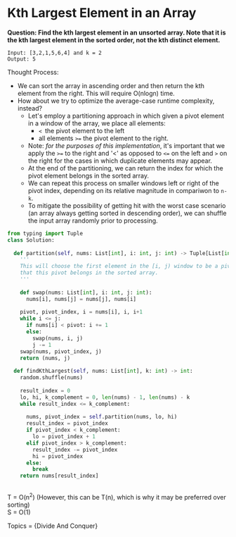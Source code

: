 # Kth Largest Element in an Array

<b>Question: Find the kth largest element in an unsorted array. Note that it is the kth largest element in the sorted order, not the kth distinct element.</b>

```
Input: [3,2,1,5,6,4] and k = 2
Output: 5
```


Thought Process:
* We can sort the array in ascending order and then return the kth element from the right. This will require O(nlogn) time.
* How about we try to optimize the average-case runtime complexity, instead?
  * Let's employ a partitioning approach in which given a pivot element in a window of the array, we place all elements:
    * `< `the pivot element to the left 
    * all elements `>=` the pivot element to the right.
  * Note: <i>for the purposes of this implementation</i>, it's important that we apply the `>=` to the right and '<' as opposed to `<=` on the left and `>` on the right for the cases in which duplicate elements may appear.
  * At the end of the partitioning, we can return the index for which the pivot element belongs in the sorted array.
   * We can repeat this process on smaller windows left or right of the pivot index, depending on its relative magnitude in compariwon to `n-k`.
   * To mitigate the possibility of getting hit with the worst case scenario (an array always getting sorted in descending order), we can shuffle the input array randomly prior to processing.

```python
from typing import Tuple
class Solution:
  
  def partition(self, nums: List[int], i: int, j: int) -> Tuple[List[int], int]: 
    '''
    This will choose the first element in the [i, j) window to be a pivot. It will return the index
    that this pivot belongs in the sorted array.
    '''
    
    def swap(nums: List[int], i: int, j: int):
      nums[i], nums[j] = nums[j], nums[i]
      
    pivot, pivot_index, i = nums[i], i, i+1
    while i <= j:
      if nums[i] < pivot: i += 1
      else:
        swap(nums, i, j)
        j -= 1
    swap(nums, pivot_index, j)
    return (nums, j)
  
  def findKthLargest(self, nums: List[int], k: int) -> int:
    random.shuffle(nums)
    
    result_index = 0    
    lo, hi, k_complement = 0, len(nums) - 1, len(nums) - k
    while result_index <= k_complement:
      
      nums, pivot_index = self.partition(nums, lo, hi)      
      result_index = pivot_index
      if pivot_index < k_complement:
        lo = pivot_index + 1
      elif pivot_index > k_complement:
        result_index -= pivot_index
        hi = pivot_index
      else:
        break
    return nums[result_index]
       
```

T = O(n<sup>2</sup>) (However, this can be T(n), which is why it may be preferred over sorting)  
S = O(1)  

Topics = {Divide And Conquer}
